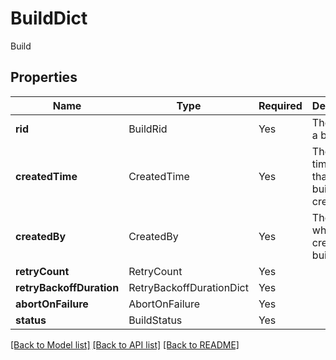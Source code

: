 # BuildDict

Build

## Properties
| Name | Type | Required | Description |
| ------------ | ------------- | ------------- | ------------- |
**rid** | BuildRid | Yes | The RID of a build |
**createdTime** | CreatedTime | Yes | The timestamp that the build was created. |
**createdBy** | CreatedBy | Yes | The user who created the build. |
**retryCount** | RetryCount | Yes |  |
**retryBackoffDuration** | RetryBackoffDurationDict | Yes |  |
**abortOnFailure** | AbortOnFailure | Yes |  |
**status** | BuildStatus | Yes |  |


[[Back to Model list]](../../../README.md#models-v2-link) [[Back to API list]](../../../README.md#apis-v2-link) [[Back to README]](../../../README.md)
